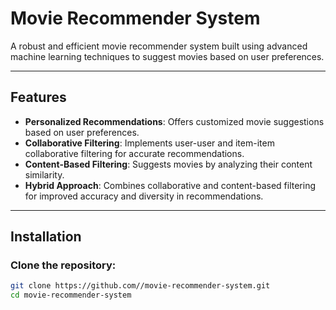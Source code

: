# Movie Recommender System

A robust and efficient movie recommender system built using advanced machine learning techniques to suggest movies based on user preferences.

---

## Features

- **Personalized Recommendations**: Offers customized movie suggestions based on user preferences.
- **Collaborative Filtering**: Implements user-user and item-item collaborative filtering for accurate recommendations.
- **Content-Based Filtering**: Suggests movies by analyzing their content similarity.
- **Hybrid Approach**: Combines collaborative and content-based filtering for improved accuracy and diversity in recommendations.

---

## Installation

### Clone the repository:

```bash
git clone https://github.com//movie-recommender-system.git
cd movie-recommender-system
